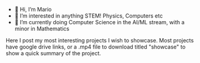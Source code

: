 - 👋 Hi, I’m Mario
- 👀 I’m interested in anything STEM! Physics, Computers etc
- 🌱 I’m currently doing Computer Science in the AI/ML stream, with a minor in Mathematics

Here I post my most interesting projects I wish to showcase. Most projects have google drive links, or a .mp4 file to download titled "showcase" 
to show a quick summary of the project. 



